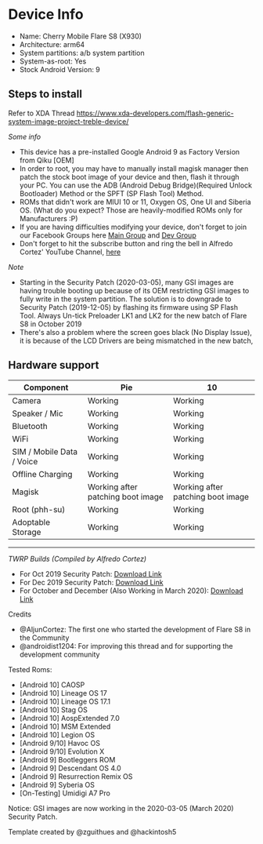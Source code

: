 # Device Info

- Name: Cherry Mobile Flare S8 (X930)  
- Architecture: arm64
- System partitions: a/b system partition
- System-as-root: Yes
- Stock Android Version: 9

## Steps to install
Refer to XDA Thread
https://www.xda-developers.com/flash-generic-system-image-project-treble-device/

*Some info*

- This device has a pre-installed Google Android 9 as Factory Version from Qiku [OEM]
- In order to root, you may have to manually install magisk manager then patch the stock boot image of your device and then, flash it through your PC. You can use the ADB (Android Debug Bridge)(Required Unlock Bootloader) Method or the SPFT (SP Flash Tool) Method.
- ROMs that didn't work are MIUI 10 or 11, Oxygen OS, One UI and Siberia OS. (What do you expect? Those are heavily-modified ROMs only for Manufacturers :P)
- If you are having difficulties modifying your device, don't forget to join our Facebook Groups here [Main Group](https://www.facebook.com/groups/746336425785682) and [Dev Group](https://www.facebook.com/groups/468424323767473)
- Don't forget to hit the subscribe button and ring the bell in Alfredo Cortez' YouTube Channel, [here](https://www.youtube.com/channel/UCzpW0hWPTSkPzqzVgZ-5bjg)

*Note*

- Starting in the Security Patch (2020-03-05), many GSI images are having trouble booting up because of its OEM restricting GSI images to fully write in the system partition. The solution is to downgrade to Security Patch (2019-12-05) by flashing its firmware using SP Flash Tool. Always Un-tick Preloader LK1 and LK2 for the new batch of Flare S8 in October 2019
- There's also a problem where the screen goes black (No Display Issue), it is because of the LCD Drivers are being mismatched in the new batch,

## Hardware support

| Component                 |      Pie                             |              10                |
|---------------------------|--------------------------------------|--------------------------------|
| Camera                    | Working                              | Working                        |
| Speaker / Mic             | Working                              | Working                       |
| Bluetooth                 | Working                              | Working                       |
| WiFi                      | Working                              | Working                       |
| SIM / Mobile Data / Voice | Working                              | Working                       |
| Offline Charging          | Working                              | Working                       |
| Magisk                    | Working after patching boot image | Working after patching boot image |
| Root (phh-su) | Working | Working |
| Adoptable Storage         | Working                              | Working                       |
---

*TWRP Builds (Compiled by Alfredo Cortez)*

- For Oct 2019 Security Patch: [Download Link](https://drive.google.com/file/d/1-05l9vfdq-jcn3CqjeNOkOyAqnBEJyvU/view?usp=drivesdk)
- For Dec 2019 Security Patch: [Download Link](https://drive.google.com/file/d/1-xmMRWiHw_PsFFX0g5z6eGTozuEE44RH/view?usp=drivesdk)
- For October and December (Also Working in March 2020): [Download Link](https://drive.google.com/file/d/1-8OxY5HaOECEVhJSpvXMZD9AFyLvxsWO/view?usp=drivesdk)

Credits 
- @AljunCortez: The first one who started the development of Flare S8 in the Community
- @androidist1204: For improving this thread and for supporting the development community
  
Tested Roms:
- [Android 10] CAOSP
- [Android 10] Lineage OS 17
- [Android 10] Lineage OS 17.1
- [Android 10] Stag OS
- [Android 10] AospExtended 7.0
- [Android 10] MSM Extended
- [Android 10] Legion OS
- [Android 9/10] Havoc OS
- [Android 9/10] Evolution X
- [Android 9] Bootleggers ROM
- [Android 9] Descendant OS 4.0
- [Android 9] Resurrection Remix OS
- [Android 9] Syberia OS
- [On-Testing] Umidigi A7 Pro

Notice: GSI images are now working in the 2020-03-05 (March 2020) Security Patch.
        
Template created by @zguithues and @hackintosh5